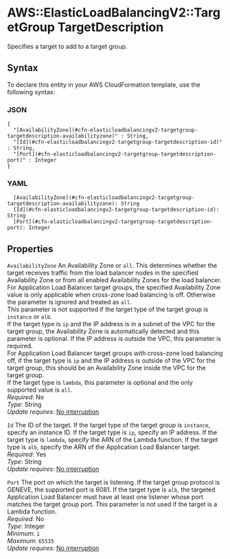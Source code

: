 # AWS::ElasticLoadBalancingV2::TargetGroup TargetDescription<a name="aws-properties-elasticloadbalancingv2-targetgroup-targetdescription"></a>

Specifies a target to add to a target group\.

## Syntax<a name="aws-properties-elasticloadbalancingv2-targetgroup-targetdescription-syntax"></a>

To declare this entity in your AWS CloudFormation template, use the following syntax:

### JSON<a name="aws-properties-elasticloadbalancingv2-targetgroup-targetdescription-syntax.json"></a>

```
{
  "[AvailabilityZone](#cfn-elasticloadbalancingv2-targetgroup-targetdescription-availabilityzone)" : String,
  "[Id](#cfn-elasticloadbalancingv2-targetgroup-targetdescription-id)" : String,
  "[Port](#cfn-elasticloadbalancingv2-targetgroup-targetdescription-port)" : Integer
}
```

### YAML<a name="aws-properties-elasticloadbalancingv2-targetgroup-targetdescription-syntax.yaml"></a>

```
  [AvailabilityZone](#cfn-elasticloadbalancingv2-targetgroup-targetdescription-availabilityzone): String
  [Id](#cfn-elasticloadbalancingv2-targetgroup-targetdescription-id): String
  [Port](#cfn-elasticloadbalancingv2-targetgroup-targetdescription-port): Integer
```

## Properties<a name="aws-properties-elasticloadbalancingv2-targetgroup-targetdescription-properties"></a>

`AvailabilityZone` <a name="cfn-elasticloadbalancingv2-targetgroup-targetdescription-availabilityzone"></a>
An Availability Zone or `all`\. This determines whether the target receives traffic from the load balancer nodes in the specified Availability Zone or from all enabled Availability Zones for the load balancer\.  
For Application Load Balancer target groups, the specified Availability Zone value is only applicable when cross\-zone load balancing is off\. Otherwise the parameter is ignored and treated as `all`\.  
This parameter is not supported if the target type of the target group is `instance` or `alb`\.  
If the target type is `ip` and the IP address is in a subnet of the VPC for the target group, the Availability Zone is automatically detected and this parameter is optional\. If the IP address is outside the VPC, this parameter is required\.  
For Application Load Balancer target groups with cross\-zone load balancing off, if the target type is `ip` and the IP address is outside of the VPC for the target group, this should be an Availability Zone inside the VPC for the target group\.  
If the target type is `lambda`, this parameter is optional and the only supported value is `all`\.  
_Required_: No  
_Type_: String  
_Update requires_: [No interruption](https://docs.aws.amazon.com/AWSCloudFormation/latest/UserGuide/using-cfn-updating-stacks-update-behaviors.html#update-no-interrupt)

`Id` <a name="cfn-elasticloadbalancingv2-targetgroup-targetdescription-id"></a>
The ID of the target\. If the target type of the target group is `instance`, specify an instance ID\. If the target type is `ip`, specify an IP address\. If the target type is `lambda`, specify the ARN of the Lambda function\. If the target type is `alb`, specify the ARN of the Application Load Balancer target\.  
_Required_: Yes  
_Type_: String  
_Update requires_: [No interruption](https://docs.aws.amazon.com/AWSCloudFormation/latest/UserGuide/using-cfn-updating-stacks-update-behaviors.html#update-no-interrupt)

`Port` <a name="cfn-elasticloadbalancingv2-targetgroup-targetdescription-port"></a>
The port on which the target is listening\. If the target group protocol is GENEVE, the supported port is 6081\. If the target type is `alb`, the targeted Application Load Balancer must have at least one listener whose port matches the target group port\. This parameter is not used if the target is a Lambda function\.  
_Required_: No  
_Type_: Integer  
_Minimum_: `1`  
_Maximum_: `65535`  
_Update requires_: [No interruption](https://docs.aws.amazon.com/AWSCloudFormation/latest/UserGuide/using-cfn-updating-stacks-update-behaviors.html#update-no-interrupt)
